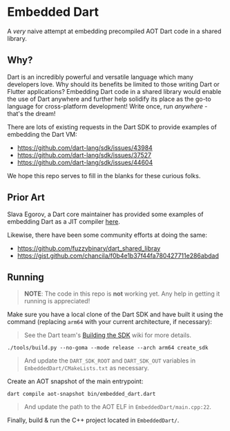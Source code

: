# Embedded Dart

A *very* naive attempt at embedding precompiled AOT Dart code in a shared library.

## Why?

Dart is an incredibly powerful and versatile language which many developers love. Why should its benefits be limited to those writing Dart or Flutter applications?
Embedding Dart code in a shared library would enable the use of Dart anywhere and further help solidify its place as the go-to language for cross-platform development!
Write once, run *anywhere* - that's the dream!

There are lots of existing requests in the Dart SDK to provide examples of embedding the Dart VM:
- https://github.com/dart-lang/sdk/issues/43984
- https://github.com/dart-lang/sdk/issues/37527
- https://github.com/dart-lang/sdk/issues/44604

We hope this repo serves to fill in the blanks for these curious folks.

## Prior Art

Slava Egorov, a Dart core maintainer has provided some examples of embedding Dart as a JIT compiler [here](https://dart-review.googlesource.com/c/sdk/+/146223).

Likewise, there have been some community efforts at doing the same:
- https://github.com/fuzzybinary/dart_shared_libray
- https://gist.github.com/chancila/f0b4e1b37f44fa780427711e286abdad

## Running

> **NOTE**: The code in this repo is **not** working yet. Any help in getting it running is appreciated!

Make sure you have a local clone of the Dart SDK and have built it using the command (replacing `arm64` with your current architecture, if necessary):

> See the Dart team's [Building the SDK][] wiki for more details.

```
./tools/build.py --no-goma --mode release --arch arm64 create_sdk
```

> And update the `DART_SDK_ROOT` and `DART_SDK_OUT` variables in `EmbeddedDart/CMakeLists.txt` as necessary.

Create an AOT snapshot of the main entrypoint:

```
dart compile aot-snapshot bin/embedded_dart.dart
```

> And update the path to the AOT ELF in `EmbeddedDart/main.cpp:22`.

Finally, build & run the C++ project located in `EmbeddedDart/`.

[Building the SDK]: https://github.com/dart-lang/sdk/wiki/Building

